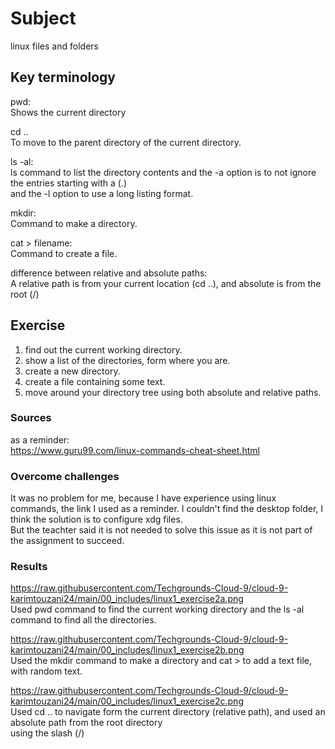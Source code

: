 # Subject
linux files and folders  

## Key terminology
pwd:  
Shows the current directory  

cd ..  
To move to the parent directory of the current directory.  

ls -al:  
ls command to list the directory contents and the -a option is to not ignore the entries starting with a (.)  
and the -l option to use a long listing format.  

mkdir:  
Command to make a directory.  

cat > filename:  
Command to create a file.  

difference between relative and absolute paths:  
A relative path is from your current location (cd ..), and absolute is from the root (/)  


## Exercise  
1) find out the current working directory.    
2) show a list of the directories, form  where you are.  
3) create a new directory.  
4) create a file containing some text.  
5) move around your directory tree using both absolute and relative paths.

### Sources
as a reminder:  
https://www.guru99.com/linux-commands-cheat-sheet.html  

### Overcome challenges
It was no problem for me, because I have experience using linux commands, the link I used as a reminder. I couldn't find the desktop folder, I think the solution is to configure xdg files.  
But the teachter said it is not needed to solve this issue as it is not part of the assignment to succeed.

### Results  
https://raw.githubusercontent.com/Techgrounds-Cloud-9/cloud-9-karimtouzani24/main/00_includes/linux1_exercise2a.png   
Used pwd command to find the current working directory and the ls -al command to find all the directories.  

https://raw.githubusercontent.com/Techgrounds-Cloud-9/cloud-9-karimtouzani24/main/00_includes/linux1_exercise2b.png  
Used the mkdir command to make a directory and cat > to add a text file, with random text.  

https://raw.githubusercontent.com/Techgrounds-Cloud-9/cloud-9-karimtouzani24/main/00_includes/linux1_exercise2c.png  
Used cd .. to navigate form the current directory (relative path), and used an absolute path from the root directory  
using the slash (/)  


